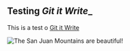 ## Testing _Git it Write__

This is a test o [Git it Write](https://wordpress.org/plugins/git-it-write)

![The San Juan Mountains are beautiful!](__images/san-juan-mountains.jpg "San Juan Mountains")
